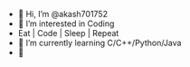 - 👋 Hi, I’m @akash701752
- 👀 I’m interested in Coding
- Eat | Code | Sleep | Repeat 
- 🌱 I’m currently learning C/C++/Python/Java
- 💞️ 

<!---
akash701752/akash701752 is a ✨ special ✨ repository because its `README.md` (this file) appears on your GitHub profile.
You can click the Preview link to take a look at your changes.
--->
